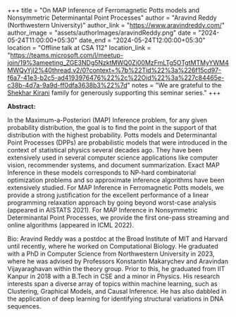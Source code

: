 +++
title = "On MAP Inference of Ferromagnetic Potts models and Nonsymmetric Determinantal Point Processes"
author = "Aravind Reddy (Northwestern University)"
author_link = "https://www.aravindreddy.com/"
author_image = "assets/authorImages/aravindReddy.png"
date = "2024-05-24T11:00:00+05:30"
date_end = "2024-05-24T12:00:00+05:30"
location = "Offline talk at CSA 112"
location_link = "https://teams.microsoft.com/l/meetup-join/19%3ameeting_ZGE3NDg5NzktMWQ0Zi00MzFmLTg5OTgtMTMyYWM4MWQyYjI2%40thread.v2/0?context=%7b%22Tid%22%3a%226f15cd97-f6a7-41e3-b2c5-ad4193976476%22%2c%22Oid%22%3a%227c84465e-c38b-4d7a-9a9d-ff0dfa3638b3%22%7d"
notes = "We are grateful to the <a href = "https://www.accel.com/people/shekhar-kirani" target= "_blank">Shekhar Kirani</a> family for generously supporting this seminar series."
+++

<b>Abstract:</b>

In the Maximum-a-Posteriori (MAP) Inference problem, for any given probability distribution, the goal is to find the 
point in the support of that distribution with the highest probability. Potts models and Determinantal Point Processes 
(DPPs) are probabilistic models that were introduced in the context of statistical physics several decades ago. They 
have been extensively used in several computer science applications like computer vision, recommender systems, and 
document summarization. Exact MAP Inference in these models corresponds to NP-hard combinatorial optimization problems 
and so approximate inference algorithms have been extensively studied. For MAP Inference in Ferromagnetic Potts models, 
we provide a strong justification for the excellent performance of a linear programming relaxation approach by going 
beyond worst-case analysis (appeared in AISTATS 2021). For MAP Inference in Nonsymmetric Determinantal Point Processes, 
we provide the first one-pass streaming and online algorithms (appeared in ICML 2022).

Bio: Aravind Reddy was a postdoc at the Broad Institute of MIT and Harvard until recently, where he worked on 
Computational Biology. He graduated with a PhD in Computer Science from Northwestern University in 2023, where
he was advised by Professors Konstantin Makarychev and Aravindan Vijayaraghavan within the theory group. Prior to this, 
he graduated from IIT Kanpur in 2018 with a B.Tech in CSE and a minor in Physics. His research interests span a diverse 
array of topics within machine learning, such as Clustering, Graphical Models, and Causal Inference. He has also 
dabbled in the application of deep learning for identifying structural variations in DNA sequences.